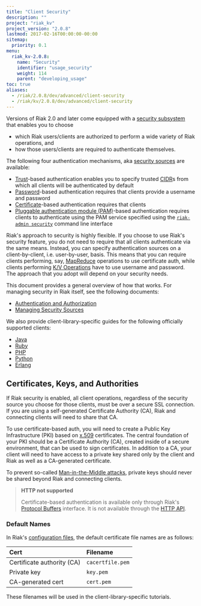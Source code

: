 ```yaml
---
title: "Client Security"
description: ""
project: "riak_kv"
project_version: "2.0.8"
lastmod: 2017-02-16T00:00:00-00:00
sitemap:
  priority: 0.1
menu:
  riak_kv-2.0.8:
    name: "Security"
    identifier: "usage_security"
    weight: 114
    parent: "developing_usage"
toc: true
aliases:
  - /riak/2.0.8/dev/advanced/client-security
  - /riak/kv/2.0.8/dev/advanced/client-security
---
```


Versions of Riak 2.0 and later come equipped with a [security subsystem]({{<baseurl>}}riak/kv/2.0.8/using/security/basics) that enables you to choose

* which Riak users/clients are authorized to perform a wide variety of
  Riak operations, and
* how those users/clients are required to authenticate themselves.

The following four authentication mechanisms, aka [security sources]({{<baseurl>}}riak/kv/2.0.8/using/security/managing-sources/) are available:

* [Trust]({{<baseurl>}}riak/kv/2.0.8/using/security/managing-sources/#trust-based-authentication)-based
  authentication enables you to specify trusted
  [CIDR](http://en.wikipedia.org/wiki/Classless_Inter-Domain_Routing)s
  from which all clients will be authenticated by default
* [Password]({{<baseurl>}}riak/kv/2.0.8/using/security/managing-sources/#password-based-authentication)-based authentication requires
  that clients provide a username and password
* [Certificate]({{<baseurl>}}riak/kv/2.0.8/using/security/managing-sources/#certificate-based-authentication)-based authentication
  requires that clients
* [Pluggable authentication module (PAM)]({{<baseurl>}}riak/kv/2.0.8/using/security/managing-sources/#pam-based-authentication)-based authentication requires
  clients to authenticate using the PAM service specified using the
  [`riak-admin security`]({{<baseurl>}}riak/kv/2.0.8/using/security/managing-sources/#managing-sources)
  command line interface

Riak's approach to security is highly flexible. If you choose to use
Riak's security feature, you do not need to require that all clients
authenticate via the same means. Instead, you can specify authentication
sources on a client-by-client, i.e. user-by-user, basis. This means that
you can require clients performing, say, [MapReduce]({{<baseurl>}}riak/kv/2.0.8/developing/usage/mapreduce/)
operations to use certificate auth, while clients performing [K/V Operations]({{<baseurl>}}riak/kv/2.0.8/developing/usage) have to use username and password. The approach
that you adopt will depend on your security needs.

This document provides a general overview of how that works. For
managing security in Riak itself, see the following documents:

* [Authentication and Authorization]({{<baseurl>}}riak/kv/2.0.8/using/security/basics)
* [Managing Security Sources]({{<baseurl>}}riak/kv/2.0.8/using/security/managing-sources/)

We also provide client-library-specific guides for the following
officially supported clients:

* [Java]({{<baseurl>}}riak/kv/2.0.8/developing/usage/security/java)
* [Ruby]({{<baseurl>}}riak/kv/2.0.8/developing/usage/security/ruby)
* [PHP]({{<baseurl>}}riak/kv/2.0.8/developing/usage/security/php)
* [Python]({{<baseurl>}}riak/kv/2.0.8/developing/usage/security/python)
* [Erlang]({{<baseurl>}}riak/kv/2.0.8/developing/usage/security/erlang)

## Certificates, Keys, and Authorities

If Riak security is enabled, all client operations, regardless of the
security source you choose for those clients, must be over a secure SSL
connection. If you are using a self-generated Certificate Authority
(CA), Riak and connecting clients will need to share that CA.

To use certificate-based auth, you will need to create a Public Key
Infrastructure (PKI) based on
[x.509](http://en.wikipedia.org/wiki/X.509) certificates. The central
foundation of your PKI should be a Certificate Authority (CA), created
inside of a secure environment, that can be used to sign certificates.
In addition to a CA, your client will need to have access to a private
key shared only by the client and Riak as well as a CA-generated
certificate.

To prevent so-called [Man-in-the-Middle
attacks](http://en.wikipedia.org/wiki/Man-in-the-middle_attack), private
keys should never be shared beyond Riak and connecting clients.

> **HTTP not supported**
>
> Certificate-based authentication is available only through Riak's
[Protocol Buffers]({{<baseurl>}}riak/kv/2.0.8/developing/api/protocol-buffers/) interface. It is not available through the
[HTTP API]({{<baseurl>}}riak/kv/2.0.8/developing/api/http).

### Default Names

In Riak's [configuration files]({{<baseurl>}}riak/kv/2.0.8/configuring/reference/#security), the
default certificate file names are as follows:

Cert | Filename
:----|:-------
Certificate authority (CA) | `cacertfile.pem`
Private key | `key.pem`
CA-generated cert | `cert.pem`

These filenames will be used in the client-library-specific tutorials.

